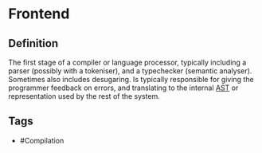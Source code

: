 # Frontend

## Definition
The first stage of a compiler or language processor, typically including a parser (possibly with a tokeniser), and a typechecker (semantic analyser). Sometimes also includes desugaring. Is typically responsible for giving the programmer feedback on errors, and translating to the internal [AST](Abstract_syntax_tree.md) or representation used by the rest of the system.

## Tags
* #Compilation
